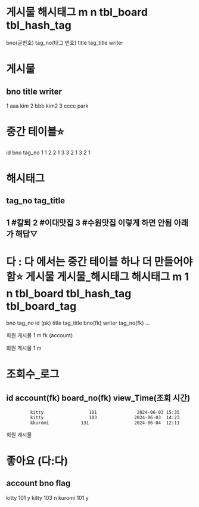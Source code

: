 

게시물              해시태그
  m                        n
tbl_board  tbl_hash_tag
======================
bno(글번호)        tag_no(태그 번호)
title                   tag_title
writer                

게시물
======================
bno title   writer
-----------------------
1       aaa       kim
2       bbb      kim2
3      cccc       park

중간 테이블⭐️
======================
id        bno        tag_no
1            1                2
2            1                3
3           2                 1
3           2                 1

해시태그
======================
tag_no           tag_title
-----------------------
  1                     #칼퇴
  2                     #이대맛집
  3                     #수원맛집
이렇게 하면 안됨 아래가 해답▽
---

다 : 다  에서는  중간 테이블 하나 더 만들어야함⭐️
게시물       게시물_해시태그         해시태그
  m                      1                          n
tbl_board        tbl_hash_tag           tbl_board_tag
=========================================
  bno                      tag_no                       id (pk)
title                       tag_title                    bno(fk)
writer                                                   tag_no(fk)
...


회원  게시물
 1         m
          fk (account)

회원 게시물
1       m

조회수_로그 
=========
 id     account(fk)     board_no(fk)  view_Time(조회 시간)
--------------------------------------------
             kitty                 101               2024-06-03 15:35
             kitty                 103              2024-06-03  14:23
             kkuromi            131                 2024-06-04  12:11

회원   게시물 

좋아요 (다:다)
============================
account   bno     flag
----------------------------
kitty        101        y
kitty        103        n
kuromi     101        y
